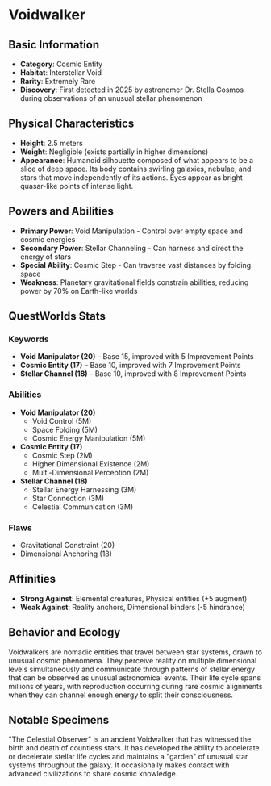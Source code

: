 # Voidwalker

## Basic Information
- **Category**: Cosmic Entity
- **Habitat**: Interstellar Void
- **Rarity**: Extremely Rare
- **Discovery**: First detected in 2025 by astronomer Dr. Stella Cosmos during observations of an unusual stellar phenomenon

## Physical Characteristics
- **Height**: 2.5 meters
- **Weight**: Negligible (exists partially in higher dimensions)
- **Appearance**: Humanoid silhouette composed of what appears to be a slice of deep space. Its body contains swirling galaxies, nebulae, and stars that move independently of its actions. Eyes appear as bright quasar-like points of intense light.

## Powers and Abilities
- **Primary Power**: Void Manipulation - Control over empty space and cosmic energies
- **Secondary Power**: Stellar Channeling - Can harness and direct the energy of stars
- **Special Ability**: Cosmic Step - Can traverse vast distances by folding space
- **Weakness**: Planetary gravitational fields constrain abilities, reducing power by 70% on Earth-like worlds

## QuestWorlds Stats

### Keywords
- **Void Manipulator (20)** – Base 15, improved with 5 Improvement Points
- **Cosmic Entity (17)** – Base 10, improved with 7 Improvement Points
- **Stellar Channel (18)** – Base 10, improved with 8 Improvement Points

### Abilities
- **Void Manipulator (20)**
  - Void Control (5M)
  - Space Folding (5M)
  - Cosmic Energy Manipulation (5M)
- **Cosmic Entity (17)**
  - Cosmic Step (2M)
  - Higher Dimensional Existence (2M)
  - Multi-Dimensional Perception (2M)
- **Stellar Channel (18)**
  - Stellar Energy Harnessing (3M)
  - Star Connection (3M)
  - Celestial Communication (3M)

### Flaws
- Gravitational Constraint (20)
- Dimensional Anchoring (18)

## Affinities
- **Strong Against**: Elemental creatures, Physical entities (+5 augment)
- **Weak Against**: Reality anchors, Dimensional binders (-5 hindrance)

## Behavior and Ecology
Voidwalkers are nomadic entities that travel between star systems, drawn to unusual cosmic phenomena. They perceive reality on multiple dimensional levels simultaneously and communicate through patterns of stellar energy that can be observed as unusual astronomical events. Their life cycle spans millions of years, with reproduction occurring during rare cosmic alignments when they can channel enough energy to split their consciousness.

## Notable Specimens
"The Celestial Observer" is an ancient Voidwalker that has witnessed the birth and death of countless stars. It has developed the ability to accelerate or decelerate stellar life cycles and maintains a "garden" of unusual star systems throughout the galaxy. It occasionally makes contact with advanced civilizations to share cosmic knowledge.
